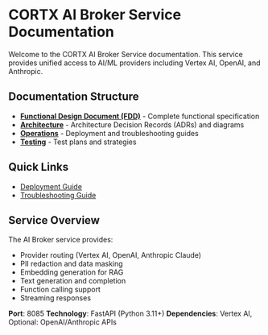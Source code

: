 # CORTX AI Broker Service Documentation

Welcome to the CORTX AI Broker Service documentation. This service provides unified access to AI/ML providers including Vertex AI, OpenAI, and Anthropic.

## Documentation Structure

- **[Functional Design Document (FDD)](./AI_BROKER_FDD.md)** - Complete functional specification
- **[Architecture](./architecture/)** - Architecture Decision Records (ADRs) and diagrams
- **[Operations](./operations/)** - Deployment and troubleshooting guides
- **[Testing](./testing/)** - Test plans and strategies

## Quick Links

- [Deployment Guide](./operations/deployment.md)
- [Troubleshooting Guide](./operations/troubleshooting.md)

## Service Overview

The AI Broker service provides:

- Provider routing (Vertex AI, OpenAI, Anthropic Claude)
- PII redaction and data masking
- Embedding generation for RAG
- Text generation and completion
- Function calling support
- Streaming responses

**Port**: 8085
**Technology**: FastAPI (Python 3.11+)
**Dependencies**: Vertex AI, Optional: OpenAI/Anthropic APIs
